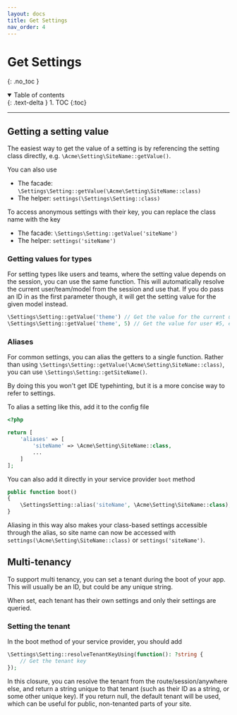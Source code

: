 ```yaml
---
layout: docs
title: Get Settings
nav_order: 4
---
```


# Get Settings
{: .no_toc }

<details open markdown="block">
  <summary>
    Table of contents
  </summary>
  {: .text-delta }
1. TOC
{:toc}
</details>

---

## Getting a setting value

The easiest way to get the value of a setting is by referencing the setting class directly, e.g. `\Acme\Setting\SiteName::getValue()`.

You can also use
- The facade: `\Settings\Setting::getValue(\Acme\Setting\SiteName::class)`
- The helper: `settings(\Settings\Setting::class)`

To access anonymous settings with their key, you can replace the class name with the key
- The facade: `\Settings\Setting::getValue('siteName')`
- The helper: `settings('siteName')`

### Getting values for types

For setting types like users and teams, where the setting value depends on the session, you can use the same function. This will automatically resolve the current user/team/model from the session and use that. If you do pass an ID in as the first parameter though, it will get the setting value for the given model instead.

```php
\Settings\Setting::getValue('theme') // Get the value for the current user, or the default if no-one is logged in
\Settings\Setting::getValue('theme', 5) // Get the value for user #5, even if someone else is logged in
```

### Aliases

For common settings, you can alias the getters to a single function. Rather than using `\Settings\Setting::getValue(\Acme\Setting\SiteName::class)`, you can use `\Settings\Setting::getSiteName()`.

By doing this you won't get IDE typehinting, but it is a more concise way to refer to settings.

To alias a setting like this, add it to the config file

```php
<?php

return [
    'aliases' => [
        'siteName' => \Acme\Setting\SiteName::class,
        ...
    ]
];
```

You can also add it directly in your service provider `boot` method

```php
public function boot()
{
    \SettingsSetting::alias('siteName', \Acme\Setting\SiteName::class);
}
```

Aliasing in this way also makes your class-based settings accessible through the alias, so site name can now be accessed with `settings(\Acme\Setting\SiteName::class)` or `settings('siteName')`.

## Multi-tenancy

To support multi tenancy, you can set a tenant during the boot of your app. This will usually be an ID, but could be any unique string.

When set, each tenant has their own settings and only their settings are queried.

### Setting the tenant

In the boot method of your service provider, you should add

```php
\Settings\Setting::resolveTenantKeyUsing(function(): ?string {
    // Get the tenant key
});
```

In this closure, you can resolve the tenant from the route/session/anywhere else, and return a string unique to that tenant (such as their ID as a string, or some other unique key). If you return null, the default tenant will be used, which can be useful for public, non-tenanted parts of your site.
